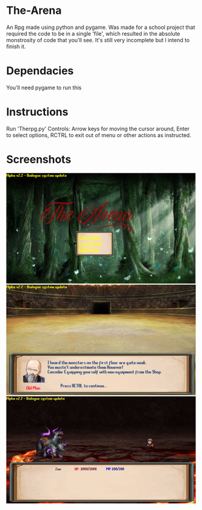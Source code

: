 # The-Arena
An Rpg made using python and pygame.
Was made for a school project that required the code to be in a single 'file', which resulted in the absolute monstrosity of code that you'll see. It's still very incomplete but I intend to finish it.

# Dependacies
You'll need pygame to run this

# Instructions
Run 'Therpg.py'
Controls: Arrow keys for moving the cursor around, Enter to select options, RCTRL to exit out of menu or other actions as instructed.

# Screenshots
![Screenshot](screenshots/pic1.PNG)
![Screenshot2](screenshots/pic2.PNG)
![Gif](screenshots/battle.gif)
